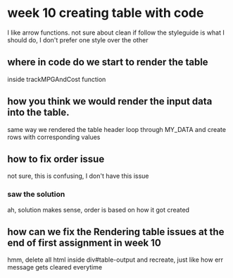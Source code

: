 # week 10 creating table with code

I like arrow functions.
not sure about clean
if follow the styleguide is what I should do, I don't prefer one style over the other


## where in code do we start to render the table
inside trackMPGAndCost function


## how you think we would render the input data into the table.
same way we rendered the table header
loop through MY_DATA and create rows with corresponding values

## how to fix order issue
not sure, this is confusing, I don't have this issue

### saw the solution
ah, solution makes sense, order is based on how it got created

## how can we fix the Rendering table issues at the end of first assignment in week 10
hmm, delete all html inside div#table-output  and recreate, just like how err message gets cleared everytime